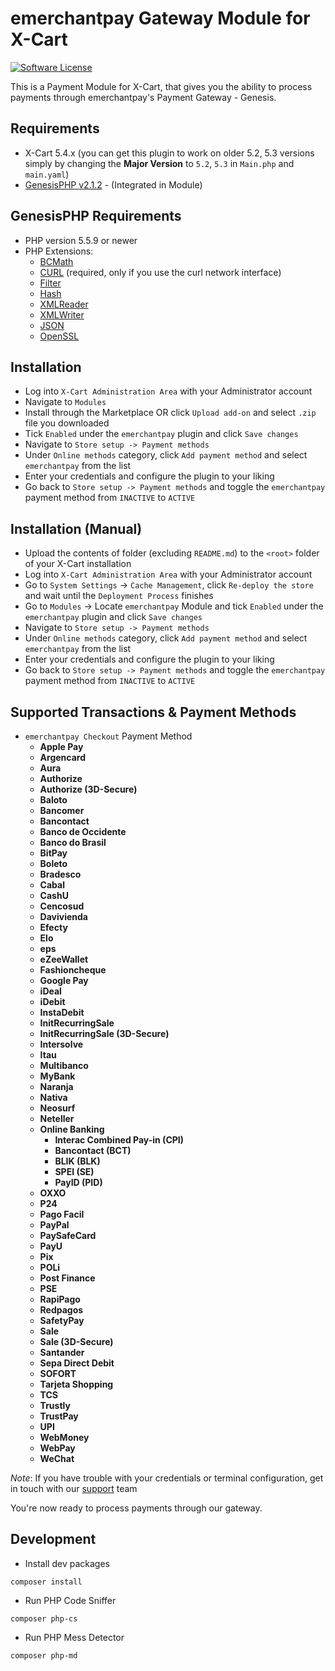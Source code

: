 emerchantpay Gateway Module for X-Cart
======================================

[![Software License](https://img.shields.io/badge/license-GPL-green.svg?style=flat)](LICENSE)

This is a Payment Module for X-Cart, that gives you the ability to process payments through emerchantpay's Payment Gateway - Genesis.

Requirements
------------

* X-Cart 5.4.x (you can get this plugin to work on older 5.2, 5.3 versions simply by changing the __Major Version__ to ```5.2```, ```5.3``` in ```Main.php``` and ```main.yaml```)
* [GenesisPHP v2.1.2](https://github.com/GenesisGateway/genesis_php/releases/tag/2.1.2) - (Integrated in Module)

GenesisPHP Requirements
------------

* PHP version 5.5.9 or newer
* PHP Extensions:
    * [BCMath](https://php.net/bcmath)
    * [CURL](https://php.net/curl) (required, only if you use the curl network interface)
    * [Filter](https://php.net/filter)
    * [Hash](https://php.net/hash)
    * [XMLReader](https://php.net/xmlreader)
    * [XMLWriter](https://php.net/xmlwriter)
    * [JSON](https://www.php.net/manual/en/book.json)
    * [OpenSSL](https://www.php.net/manual/en/book.openssl.php)

Installation
------------

* Log into ```X-Cart Administration Area``` with your Administrator account
* Navigate to ```Modules```
* Install through the Marketplace OR click ```Upload add-on``` and select  ```.zip``` file you downloaded
* Tick ```Enabled``` under the ```emerchantpay``` plugin and click ```Save changes```
* Navigate to ```Store setup -> Payment methods```
* Under ```Online methods``` category, click ```Add payment method``` and select ```emerchantpay``` from the list
* Enter your credentials and configure the plugin to your liking
* Go back to ```Store setup -> Payment methods``` and toggle the ```emerchantpay``` payment method from ```INACTIVE``` to ```ACTIVE```

Installation (Manual)
------------

* Upload the contents of folder (excluding ```README.md```) to the ```<root>``` folder of your X-Cart installation
* Log into ```X-Cart Administration Area``` with your Administrator account
* Go to ```System Settings``` -> ```Cache Management```, click ```Re-deploy the store``` and wait until the ```Deployment Process``` finishes
* Go to ```Modules``` -> Locate ```emerchantpay``` Module and tick ```Enabled``` under the ```emerchantpay``` plugin and click ```Save changes```
* Navigate to ```Store setup -> Payment methods```
* Under ```Online methods``` category, click ```Add payment method``` and select ```emerchantpay``` from the list
* Enter your credentials and configure the plugin to your liking
* Go back to ```Store setup -> Payment methods``` and toggle the ```emerchantpay``` payment method from ```INACTIVE``` to ```ACTIVE```

Supported Transactions & Payment Methods
---------------------
* ```emerchantpay Checkout``` Payment Method
  * __Apple Pay__
  * __Argencard__
  * __Aura__
  * __Authorize__
  * __Authorize (3D-Secure)__
  * __Baloto__
  * __Bancomer__
  * __Bancontact__
  * __Banco de Occidente__
  * __Banco do Brasil__
  * __BitPay__
  * __Boleto__
  * __Bradesco__
  * __Cabal__
  * __CashU__
  * __Cencosud__
  * __Davivienda__
  * __Efecty__
  * __Elo__
  * __eps__
  * __eZeeWallet__
  * __Fashioncheque__
  * __Google Pay__
  * __iDeal__
  * __iDebit__
  * __InstaDebit__
  * __InitRecurringSale__
  * __InitRecurringSale (3D-Secure)__
  * __Intersolve__
  * __Itau__
  * __Multibanco__
  * __MyBank__
  * __Naranja__
  * __Nativa__
  * __Neosurf__
  * __Neteller__
  * __Online Banking__
    * __Interac Combined Pay-in (CPI)__ 
    * __Bancontact (BCT)__ 
    * __BLIK (BLK)__
    * __SPEI (SE)__
    * __PayID (PID)__
  * __OXXO__
  * __P24__
  * __Pago Facil__
  * __PayPal__
  * __PaySafeCard__
  * __PayU__
  * __Pix__
  * __POLi__
  * __Post Finance__
  * __PSE__
  * __RapiPago__
  * __Redpagos__
  * __SafetyPay__
  * __Sale__
  * __Sale (3D-Secure)__
  * __Santander__
  * __Sepa Direct Debit__
  * __SOFORT__
  * __Tarjeta Shopping__
  * __TCS__
  * __Trustly__
  * __TrustPay__
  * __UPI__
  * __WebMoney__
  * __WebPay__
  * __WeChat__

_Note_: If you have trouble with your credentials or terminal configuration, get in touch with our [support] team

You're now ready to process payments through our gateway.

Development
------------
* Install dev packages
```shell
composer install
```
* Run PHP Code Sniffer
```shell
composer php-cs
```
* Run PHP Mess Detector
```shell
composer php-md
```

[support]: mailto:tech-support@emerchantpay.net

